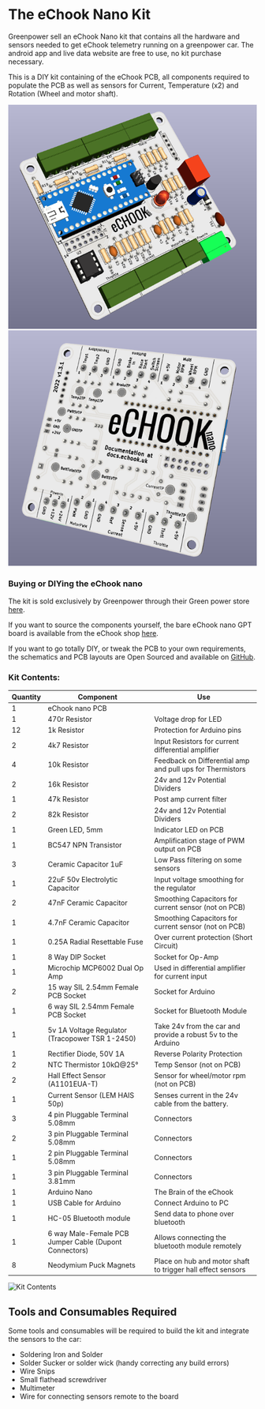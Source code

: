 # The eChook Nano Kit

Greenpower sell an eChook Nano kit that contains all the hardware and sensors needed to get eChook telemetry running on a greenpower car. The android app and live data website are free to use, no kit purchase necessary.

This is a DIY kit containing of the eChook PCB, all components required to populate the PCB as well as sensors for Current, Temperature (x2) and Rotation (Wheel and motor shaft).

![](<../.gitbook/assets/image (5).png>) ![](<../.gitbook/assets/image (10).png>)

### Buying or DIYing the eChook nano

The kit is sold exclusively by Greenpower through their Green power store [here](https://www.greenpower.co.uk/product/340).

If you want to source the components yourself, the bare eChook nano GPT board is available from the eChook shop [here](https://shop.echook.uk).

If you want to go totally DIY, or tweak the PCB to your own requirements, the schematics and PCB layouts are Open Sourced and available on [GitHub](https://github.com/eChook/eChook-Nano-PCB).



### Kit Contents:

| **Quantity** | **Component**                                          | **Use**                                                      |
| ------------ | ------------------------------------------------------ | ------------------------------------------------------------ |
| 1            | eChook nano PCB                                        |                                                              |
| 1            | 470r Resistor                                          | Voltage drop for LED                                         |
| 12           | 1k Resistor                                            | Protection for Arduino pins                                  |
| 2            | 4k7 Resistor                                           | Input Resistors for current differential amplifier           |
| 4            | 10k Resistor                                           | Feedback on Differential amp and pull ups for Thermistors    |
| 2            | 16k Resistor                                           | 24v and 12v Potential Dividers                               |
| 1            | 47k Resistor                                           | Post amp current filter                                      |
| 2            | 82k Resistor                                           | 24v and 12v Potential Dividers                               |
| 1            | Green LED, 5mm                                         | Indicator LED on PCB                                         |
| 1            | BC547 NPN Transistor                                   | Amplification stage of PWM output on PCB                     |
| 3            | Ceramic Capacitor 1uF                                  | Low Pass filtering on some sensors                           |
| 1            | 22uF 50v Electrolytic Capacitor                        | Input voltage smoothing for the regulator                    |
| 2            | 47nF Ceramic Capacitor                                 | Smoothing Capacitors for current sensor  (not on PCB)        |
| 1            | 4.7nF Ceramic Capacitor                                | Smoothing Capacitors for current sensor (not on PCB)         |
| 1            | 0.25A Radial Resettable Fuse                           | Over current protection (Short Circuit)                      |
| 1            | 8 Way DIP Socket                                       | Socket for Op-Amp                                            |
| 1            | Microchip MCP6002 Dual Op Amp                          | Used in differential amplifier for current input             |
| 2            | 15 way SIL 2.54mm Female PCB Socket                    | Socket for Arduino                                           |
| 1            | 6 way SIL 2.54mm Female PCB Socket                     | Socket for Bluetooth Module                                  |
| 1            | 5v 1A Voltage Regulator (Tracopower TSR 1-2450)        | Take 24v from the car and provide a robust 5v to the Arduino |
| 1            | Rectifier Diode, 50V 1A                                | Reverse Polarity Protection                                  |
| 2            | NTC Thermistor 10kΩ@25°                                | Temp Sensor (not on PCB)                                     |
| 2            | Hall Effect Sensor (A1101EUA-T)                        | Sensor for wheel/motor rpm (not on PCB)                      |
| 1            | Current Sensor (LEM HAIS 50p)                          | Senses current in the 24v cable from the battery.            |
| 3            | 4 pin Pluggable Terminal 5.08mm                        | Connectors                                                   |
| 2            | 3 pin Pluggable Terminal 5.08mm                        | Connectors                                                   |
| 1            | 2 pin Pluggable Terminal 5.08mm                        | Connectors                                                   |
| 1            | 3 pin Pluggable Terminal 3.81mm                        | Connectors                                                   |
| 1            | Arduino Nano                                           | The Brain of the eChook                                      |
| 1            | USB Cable for Arduino                                  | Connect Arduino to PC                                        |
| 1            | HC-05 Bluetooth module                                 | Send data to phone over bluetooth                            |
| 1            | 6 way Male-Female PCB Jumper Cable (Dupont Connectors) | Allows connecting the bluetooth module remotely              |
| 8            | Neodymium Puck Magnets                                 | Place on hub and motor shaft to trigger hall effect sensors  |

![Kit Contents](../.gitbook/assets/IMG\_20180129\_190858.jpg)

## Tools and Consumables Required

Some tools and consumables will be required to build the kit and integrate the sensors to the car:

* Soldering Iron and Solder
* Solder Sucker or solder wick (handy correcting any build errors)
* Wire Snips
* Small flathead screwdriver&#x20;
* Multimeter
* Wire for connecting sensors remote to the board



##
